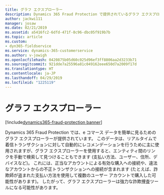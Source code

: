 ```yaml
---
title: グラフ エクスプローラー
description: Dynamics 365 Fraud Protection で提供されているグラフ エクスプローラーを使用すると、Dynamics 365 Fraud Protection ナレッジ グラフにロードされた e コマース データを簡単に表示できます。
author: jackwi111
manager: josaw
ms.date: 02/21/2019
ms.assetid: a5416fc2-6dfd-471f-8c96-dbc05f919b7b
ms.topic: article
ms.custom:
- dyn365-fieldservice
ms.service: dynamics-365-customerservice
ms.author: v-jowigh
ms.openlocfilehash: 0420875b05d60c025d96ef3ff8806aa2d3233b71
ms.sourcegitcommit: 921dde7a25596a81c049162eee650d7a2009f17d
ms.translationtype: HT
ms.contentlocale: ja-JP
ms.lasthandoff: 04/29/2019
ms.locfileid: "1225119"
---
```

#  <a name="graph-explorer"></a>グラフ エクスプローラー
[!include[dynamics365-fraud-protection banner](../../../includes/dynamics365-fraud-protection.md)]






Dynamics 365 Fraud Protection では、e コマース データを簡単に見るためのグラフ エクスプローラーが提供されています。 このデータは、リアルタイムで着信トランザクションに対して自動的にレコメンデーションを行うために主に使用されますが、グラフ エクスプローラーを使用すると、エンティティ間のリンクを手動で検索して見つけることもできます (支払い方法、ユーザー、住所、デバイスなど)。 これには、正当なアカウントによる有効な購入への接続や、違法なアカウントからの不正トランザクションへの接続が含まれます (たとえば、詐欺師が盗まれた支払い方法を使用して複数のユーザー アカウントで購入した可能性があります)。 したがって、グラフ エクスプローラーは強力な詐欺捜査ツールになる可能性があります。

